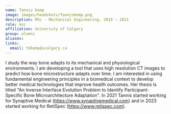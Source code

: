 ```yaml
---
name: Tannis Kemp
image: images/headshots/TannisKemp.png
description: MSc - Mechanical Engineering, 2019 – 2021
role: msc
affiliation: University of Calgary
group: alumni
aliases: 
links:
  email: tdkemp@ucalgary.ca
---
```


I study the way bone adapts to its mechanical and physiological environments. 
I am developing a tool that uses high resolution CT images to predict how bone 
microstructure adapts over time. I am interested in using fundamental engineering 
principles in a biomedical context to develop better medical technologies that improve health outcomes.
Her thesis is titled "An Inverse Interface Evolution Problem to Identify 
Participant-Specific Bone Microarchitecture Adaptation".
In 2021 Tannis started working for Synaptive Medical (https://www.synaptivemedical.com) 
and in 2023 started working for RetiSpec (https://www.retispec.com).